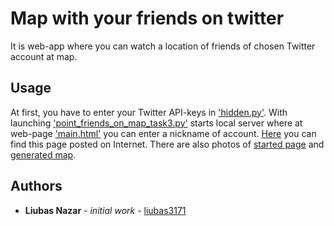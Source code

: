 # Map with your friends on twitter
It is web-app where you can watch a location of friends of chosen Twitter account at map.

## Usage
At first, you have to enter your Twitter API-keys in ['hidden.py'](https://github.com/liubas3171/map_at_server/blob/master/hidden.py).
With launching ['point_friends_on_map_task3.py'](https://github.com/liubas3171/map_at_server/blob/master/point_friends_on_map_task3.py)
starts local server where at web-page ['main.html'](https://github.com/liubas3171/map_at_server/blob/master/templates/main.html) you can enter a nickname of account.
[Here](http://nazar3171.pythonanywhere.com/) you can find this page posted on Internet.
There are also photos of [started page](https://github.com/liubas3171/map_at_server/blob/master/static/example_of_work_start.jpg)
and [generated map](https://github.com/liubas3171/map_at_server/blob/master/static/example%20of%20work.jpg).

## Authors
* __Liubas Nazar__ - _initial work_ - [liubas3171](https://github.com/liubas3171)

